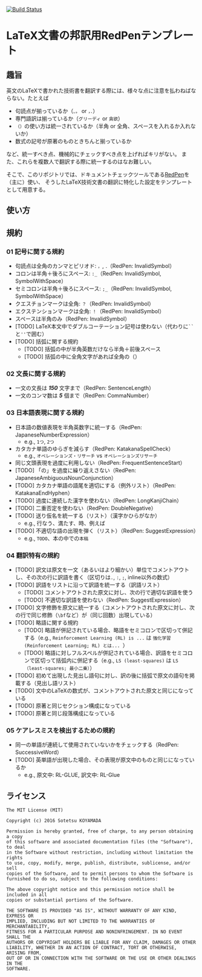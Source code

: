 [![Build Status](https://travis-ci.org/sotetsuk/redpen-ja-translation.svg?branch=master)](https://travis-ci.org/sotetsuk/redpen-ja-translation)

# LaTeX文書の邦訳用RedPenテンプレート

## 趣旨
英文のLaTeXで書かれた技術書を翻訳する際には、様々な点に注意を払わねばならない。たとえば

- 句読点が揃っているか（```、。``` or ```，．```）
- 専門語訳は揃っているか（```グリーディ``` or ```貪欲```）
- ```（）```の使い方は統一されているか（半角 or 全角、スペースを入れるか入れないか）
- 数式の記号が原著のものときちんと揃っているか

など、統一すべき点、機械的にチェックすべき点を上げればキリがない。
また、これらを複数人で翻訳する際に統一するのはなお難しい。


そこで、このリポジトリでは、ドキュメントチェックツールである[RedPen](http://redpen.cc/)を（主に）使い、
そうしたLaTeX技術文書の翻訳に特化した設定をテンプレートとして用意する。

## 使い方
## 規約

### 01 記号に関する規約

- 句読点は全角のカンマとピリオド: ```，```, ```．```（RedPen: InvalidSymbol）
- コロンは半角＋後ろにスペース: ```:_```（RedPen: InvalidSymbol, SymbolWithSpace）
- セミコロンは半角＋後ろにスペース: ```;_```（RedPen: InvalidSymbol, SymbolWithSpace）
- クエスチョンマークは全角: ```？```（RedPen: InvalidSymbol）
- エクステンションマークは全角: ```！```（RedPen: InvalidSymbol）
- スペースは半角のみ（RedPen: InvalidSymbol）
- [TODO] LaTeX本文中でダブルコーテーション記号は使わない（代わりに``` `` ```と```''```で囲む）
- [TODO] 括弧に関する規約
  - [TODO] 括弧の中が半角英数だけなら半角＋前後スペース
  - [TODO] 括弧の中に全角文字があれば全角の（）

### 02 文長に関する規約

- 一文の文長は _**150**_ 文字まで（RedPen: SentenceLength）
- 一文のコンマ数は _**5**_ 個まで（RedPen: CommaNumber）

### 03 日本語表現に関する規約

- 日本語の数値表現を半角英数字に統一する（RedPen: JapaneseNumberExpression）
  - e.g., ```1つ```, ```2つ```
- カタカナ単語のゆらぎを減らす（RedPen: KatakanaSpellCheck）
  - e.g., ```オペレーションズ・リサーチ``` vs ```オペレーションズリサーチ```
- 同じ文頭表現を過度に利用しない（RedPen: FrequentSentenceStart）
- [TODO] 「の」を過度に繰り返えさない（RedPen: JapaneseAmbiguousNounConjunction）
- [TODO] カタカナ単語の語尾を適切にする（例外リスト）（RedPen: KatakanaEndHyphen）
- [TODO] 過度に連続した漢字を使わない（RedPen: LongKanjiChain）
- [TODO] 二重否定を使わない（RedPen: DoubleNegative）
- [TODO] 送り仮名を統一する（リスト）（漢字かひらがなか）
  - e.g., 行なう、満たす、時、例えば
- [TODO] 不適切な語の出現を弾く（リスト）（RedPen: SuggestExpression）
  - e.g., ```TODO```、本の中での```本稿```

### 04 翻訳特有の規約

- [TODO] 訳文は原文を一文（あるいはより細かい）単位でコメントアウトし、その次の行に訳語を書く（区切りは```.```, ```:```, ```;```, inline以外の数式）
- [TODO] 訳語をリストに沿って訳語を統一する（訳語リスト）
  - [TODO] コメントアウトされた原文に対し、次の行で適切な訳語を使う
  - [TODO] 不適切な訳語を使わない（RedPen: SuggestExpression）
- [TODO] 文字修飾を原文に統一する（コメントアウトされた原文に対し、次の行で同じ修飾（```\bf```など）が（同じ回数）出現している）
- [TODO] 略語に関する規約
  - [TODO] 略語が併記されている場合、略語をセミコロンで区切って併記する（e.g., ```Reinforcement Learning (RL) is ...``` は ```強化学習 (Reinforcement Learning; RL) とは... ```）
  - [TDOO] 略語に対しフルスペルが併記されている場合、訳語をセミコロンで区切って括弧内に併記する（e.g., ```LS (least-squares)``` は ```LS（least-squares; 最小二乗）```）
- [TODO] 初めて出現した見出し語句に対し、訳の後に括弧で原文の語句を掲載する（見出し語リスト）
- [TODO] 文中のLaTeXの数式が、コメントアウトされた原文と同じになっている
- [TODO] 原著と同じセクション構成になっている
- [TODO] 原著と同じ段落構成になっている

### 05 ケアレスミスを検出するための規約

- 同一の単語が連続して使用されていないかをチェックする（RedPen: SuccessiveWord）
- [TODO] 英単語が出現した場合、その表現が原文中のものと同じになっているか
  - e.g., 原文中: RL-GLUE, 訳文中: RL-Glue

<!--
### その他使えそうなValidator

- [TODO] JapaneseStyle （ですます。である）
-->

## ライセンス

```
The MIT License (MIT)

Copyright (c) 2016 Sotetsu KOYAMADA

Permission is hereby granted, free of charge, to any person obtaining a copy
of this software and associated documentation files (the "Software"), to deal
in the Software without restriction, including without limitation the rights
to use, copy, modify, merge, publish, distribute, sublicense, and/or sell
copies of the Software, and to permit persons to whom the Software is
furnished to do so, subject to the following conditions:

The above copyright notice and this permission notice shall be included in all
copies or substantial portions of the Software.

THE SOFTWARE IS PROVIDED "AS IS", WITHOUT WARRANTY OF ANY KIND, EXPRESS OR
IMPLIED, INCLUDING BUT NOT LIMITED TO THE WARRANTIES OF MERCHANTABILITY,
FITNESS FOR A PARTICULAR PURPOSE AND NONINFRINGEMENT. IN NO EVENT SHALL THE
AUTHORS OR COPYRIGHT HOLDERS BE LIABLE FOR ANY CLAIM, DAMAGES OR OTHER
LIABILITY, WHETHER IN AN ACTION OF CONTRACT, TORT OR OTHERWISE, ARISING FROM,
OUT OF OR IN CONNECTION WITH THE SOFTWARE OR THE USE OR OTHER DEALINGS IN THE
SOFTWARE.
```
